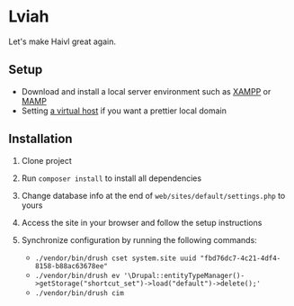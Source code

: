 # Lviah
Let's make Haivl great again.

## Setup
- Download and install a local server environment such as [XAMPP](https://www.apachefriends.org/) or [MAMP](https://www.mamp.info/)
- Setting [a virtual host](https://dev.to/crankysparrow/configuring-virtual-hosts-with-mamp-f3i) if you want a prettier local domain

## Installation
1. Clone project

2. Run `composer install` to install all dependencies

3. Change database info at the end of `web/sites/default/settings.php` to yours

4. Access the site in your browser and follow the setup instructions

5. Synchronize configuration by running the following commands:
    - `./vendor/bin/drush cset system.site uuid "fbd76dc7-4c21-4df4-8158-b88ac63678ee" `
    - `./vendor/bin/drush ev '\Drupal::entityTypeManager()->getStorage("shortcut_set")->load("default")->delete();'`
    - `./vendor/bin/drush cim`

